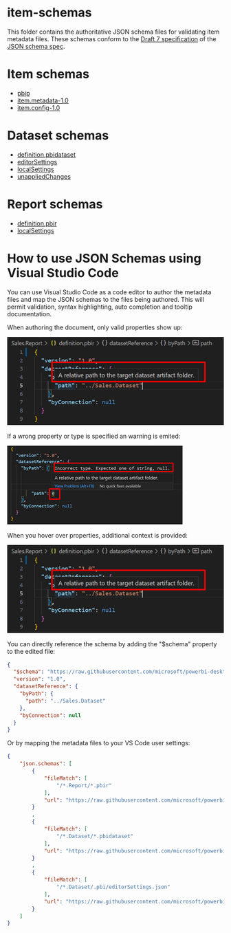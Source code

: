 # item-schemas

This folder contains the authoritative JSON schema files for validating item metadata files. These schemas conform to the [Draft 7 specification](https://json-schema.org/specification-links.html#draft-7) of the [JSON schema spec](https://json-schema.org/specification.html).

# Item schemas

- [pbip](pbip-1.0.md)
- [item.metadata-1.0](item.metadata-1.0.md)
- [item.config-1.0](item.config-1.0.md)

# Dataset schemas

- [definition.pbidataset](dataset/definition.pbidataset-1.0.md)
- [editorSettings](dataset/editorSettings-1.0.md)
- [localSettings](dataset/localSettings-1.0.md)
- [unappliedChanges](dataset/unappliedChanges-1.0.md)

# Report schemas

- [definition.pbir](report/definition.pbir-1.0.md)
- [localSettings](report/localSettings-1.0.md)


# How to use JSON Schemas using Visual Studio Code

You can use Visual Studio Code as a code editor to author the metadata files and map the JSON schemas to the files being authored. This will permit validation, syntax highlighting, auto completion and tooltip documentation.

When authoring the document, only valid properties show up:

![Alt text](_images/vscode-schemas-context.png)

If a wrong property or type is specified an warning is emited:

![Alt text](_images/vscode-schemas-wrongproperty.png)

When you hover over properties, additional context is provided:

![Alt text](_images/vscode-schemas-context.png)

You can directly reference the schema by adding the "$schema" property to the edited file:

```json
{
  "$schema": "https://raw.githubusercontent.com/microsoft/powerbi-desktop-samples/main/file-formats/report/ReportDefinition.json",
  "version": "1.0",
  "datasetReference": {
    "byPath": {
      "path": "../Sales.Dataset"
    },
    "byConnection": null
  }
}

```

Or by mapping the metadata files to your VS Code user settings:

```json
{
    "json.schemas": [
        {
            "fileMatch": [
                "/*.Report/*.pbir"
            ],
            "url": "https://raw.githubusercontent.com/microsoft/powerbi-desktop-samples/main/file-formats/report/ReportDefinition.json"
        }
        ,
        {
            "fileMatch": [
                "/*.Dataset/*.pbidataset"
            ],
            "url": "https://raw.githubusercontent.com/microsoft/powerbi-desktop-samples/main/file-formats/dataset/DatasetDefinition.json"
        }
        ,
        {
            "fileMatch": [
                "/*.Dataset/.pbi/editorSettings.json"
            ],
            "url": "https://raw.githubusercontent.com/microsoft/powerbi-desktop-samples/main/file-formats/dataset/DatasetEditorSettings.json"
        }
    ]
}

```